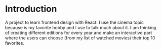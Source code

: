 # Introduction
A project to learn frontend design with React. I use the cinema topic because is my favorite hobby and I use to talk much about it. I am thinking of creating different editions for every year and make an interactive part where the users can choose (from my list of watched movies) their top 10 favorites.
